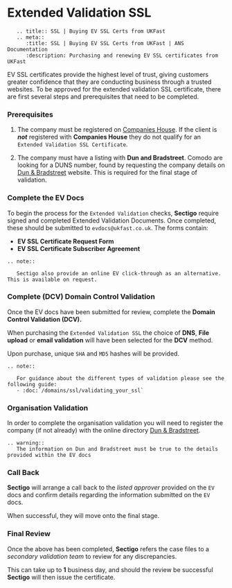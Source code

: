 # Extended Validation SSL

```eval_rst
   .. title:: SSL | Buying EV SSL Certs from UKFast
   .. meta::
      :title: SSL | Buying EV SSL Certs from UKFast | ANS Documentation
      :description: Purchasing and renewing EV SSL certificates from UKFast
```

EV SSL certificates provide the highest level of trust, giving customers greater confidence that they are conducting business through a trusted websites. To be approved for the extended validation SSL certificate, there are first several steps and prerequisites that need to be completed.

### Prerequisites

1. The company must be registered on [Companies House](https://www.gov.uk/government/organisations/companies-house). If the client is ***not*** registered with **Companies House** they do not qualify for an `Extended Validation SSL Certificate`.

2. The company must have a listing with **Dun and Bradstreet**. Comodo are looking for a DUNS number, found by requesting the company details on [Dun & Bradstreet](https://www.dnb.co.uk/) website. This is required for the final stage of validation.

### Complete the EV Docs

To begin the process for the `Extended Validation` checks, **Sectigo** require signed and completed Extended Validation Documents. Once completed, these should be submitted to `evdocs@ukfast.co.uk`. The forms contain:

* **EV SSL Certificate Request Form**
* **EV SSL Certificate Subscriber Agreement**

```eval_rst
.. note::

   Sectigo also provide an online EV click-through as an alternative. This is available on request.

```

### Complete (DCV) Domain Control Validation

Once the EV docs have been submitted for review, complete the **Domain Control Validation (DCV).**

When purchasing the `Extended Validation SSL` the choice of **DNS**, **File upload** or **email validation** will have been selected for the **DCV** method.

Upon purchase, unique `SHA` and `MD5` hashes will be provided.

```eval_rst
.. note::

   For guidance about the different types of validation please see the following guide:
   - :doc:`/domains/ssl/validating_your_ssl`

```

### Organisation Validation

In order to complete the organisation validation you will need to register the company (if not already) with the online directory [Dun & Bradstreet](http://www.dnb.co.uk/).

```eval_rst
.. warning::
   The information on Dun and Bradstreet must be true to the details provided within the EV docs
```

### Call Back

**Sectigo** will arrange a call back to the *listed approver* provided on the `EV` docs and confirm details regarding the information submitted on the `EV` docs.

When successful, they will move onto the final stage.

### Final Review

Once the above has been completed, **Sectigo** refers the case files to a *secondary validation team* to review for any discrepancies.

This can take up to **1** business day, and should the review be successful **Sectigo** will then issue the certificate.
